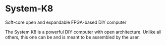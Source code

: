 # System-K8
Soft-core open and expandable FPGA-based DIY computer

The System K8 is a powerful DIY computer with open architecture. Unlike all others, this one can be and is meant to be assembled by the user.

